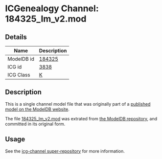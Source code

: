 # ICGenealogy Channel: 184325\_Im\_v2.mod

## Details

Name | Description
---- | -----------
ModelDB id | [184325](http://senselab.med.yale.edu/ModelDB/ShowModel.cshtml?model=184325)
ICG id | [3838](http://icg.neurotheory.ox.ac.uk/channels/1/3838)
ICG Class | [K](http://icg.neurotheory.ox.ac.uk/channels/1)

## Description

This is a single channel model file that was originally part of a [published model on the ModelDB website](http://senselab.med.yale.edu/mModelDB/ShowModel.cshtml?model=184325).

The file [184325\_Im\_v2.mod](184325_Im_v2.mod) was extrated from [the ModelDB repository](http://senselab.med.yale.edu/ModelDB/ShowModel.cshtml?model=184325), and committed in its original form.

## Usage

See the [icg-channel super-repository](https://github.com/icgenealogy/icg-channels) for more information.